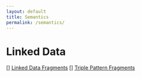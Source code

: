 ```yaml
---
layout: default
title: Semantics
permalink: /semantics/
---
```


# Linked Data

[] [Linked Data Fragments](https://linkeddatafragments.org/specification/linked-data-fragments/)
[] [Triple Pattern Fragments](https://linkeddatafragments.org/specification/triple-pattern-fragments/)
